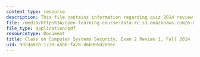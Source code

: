 ```yaml
---
content_type: resource
description: This file contains information regarding quiz 2014 review.
file: /media/https%3A/open-learning-course-data-rc.s3.amazonaws.com/6-858-computer-systems-security-fall-2014/9dcda91b1778a5bbfa78d6b905d2e9ec_MIT6_858F14_q14_2_review1.pdf
file_type: application/pdf
resourcetype: Document
title: Class on Computer Systems Security, Exam 2 Review 1, Fall 2014
uid: 9dcda91b-1778-a5bb-fa78-d6b905d2e9ec
---
```

